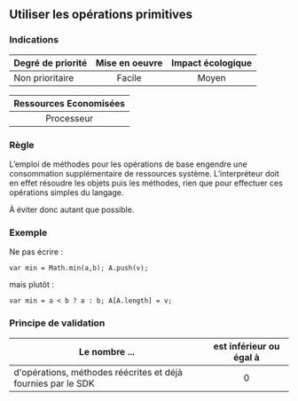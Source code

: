 ## Utiliser les opérations primitives
### Indications
| Degré de priorité |      Mise en oeuvre       |  Impact écologique    | 
|-------------------|:-------------------------:|:---------------------:|
| Non prioritaire   |  Facile                   | Moyen                 | 


|Ressources Economisées                                      |
|:----------------------------------------------------------:|
| Processeur   |

### Règle
L’emploi de méthodes pour les opérations de base engendre une consommation supplémentaire de ressources système. L’interpréteur doit en effet résoudre les objets puis les méthodes, rien que pour effectuer ces opérations simples du langage.

À éviter donc autant que possible.

### Exemple
Ne pas écrire :

```var min = Math.min(a,b); A.push(v);```

mais plutôt :

```var min = a < b ? a : b; A[A.length] = v;```


### Principe de validation

| Le nombre ...     | est inférieur ou égal à   |  
|-------------------|:-------------------------:|
| d'opérations, méthodes réécrites et déjà fournies par le SDK  | 0  |

